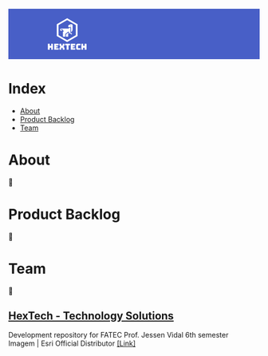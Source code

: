 ![hextech_logo](./assets/images/hextech_banner.png)

# Index

- [About](#about)
- [Product Backlog](#product-backlog)
- [Team](#team)

# About

🚧

# Product Backlog

🚧

# Team

🚧

## [HexTech - Technology Solutions](https://github.com/GroupHextech)
Development repository for FATEC Prof. Jessen Vidal 6th semester<br>
Imagem | Esri Official Distributor [[Link]](https://www.img.com.br/pt-br/home)